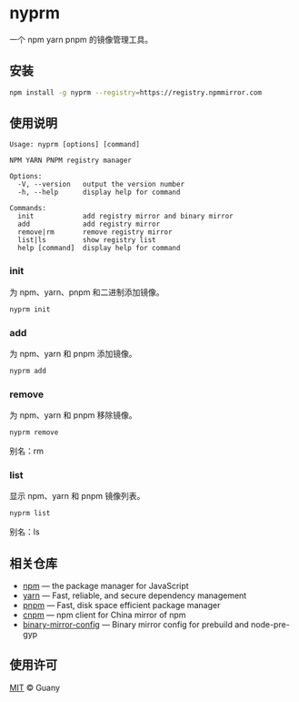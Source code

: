 # nyprm

一个 npm yarn pnpm 的镜像管理工具。

## 安装

```bash
npm install -g nyprm --registry=https://registry.npmmirror.com
```

## 使用说明

```text
Usage: nyprm [options] [command]

NPM YARN PNPM registry manager

Options:
  -V, --version   output the version number
  -h, --help      display help for command

Commands:
  init            add registry mirror and binary mirror
  add             add registry mirror
  remove|rm       remove registry mirror
  list|ls         show registry list
  help [command]  display help for command
```

### init

为 npm、yarn、pnpm 和二进制添加镜像。

```bash
nyprm init
```

### add

为 npm、yarn 和 pnpm 添加镜像。

```bash
nyprm add
```

### remove

为 npm、yarn 和 pnpm 移除镜像。

```bash
nyprm remove
```

别名：rm

### list

显示 npm、yarn 和 pnpm 镜像列表。

```bash
nyprm list
```

别名：ls

## 相关仓库

- [npm](https://github.com/npm/cli) — the package manager for JavaScript
- [yarn](https://github.com/yarnpkg/yarn) — Fast, reliable, and secure dependency management
- [pnpm](https://github.com/pnpm/pnpm) — Fast, disk space efficient package manager
- [cnpm](https://github.com/cnpm/cnpm) — npm client for China mirror of npm
- [binary-mirror-config](https://github.com/cnpm/binary-mirror-config) — Binary mirror config for prebuild and node-pre-gyp

## 使用许可

[MIT](https://opensource.org/licenses/MIT) © Guany
